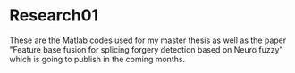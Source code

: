 # Research01
These are the  Matlab codes used for my master thesis as well as the paper "Feature base fusion for splicing forgery detection based on Neuro fuzzy" which is going to publish in the coming months.
